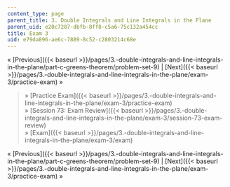 ```yaml
---
content_type: page
parent_title: 3. Double Integrals and Line Integrals in the Plane
parent_uid: e20c7287-dbfb-8ff8-c5a6-75c132a454cc
title: Exam 3
uid: e79da896-ae6c-7889-8c52-c2803214c68e
---
```


« [Previous]({{< baseurl >}}/pages/3.-double-integrals-and-line-integrals-in-the-plane/part-c-greens-theorem/problem-set-9) | [Next]({{< baseurl >}}/pages/3.-double-integrals-and-line-integrals-in-the-plane/exam-3/practice-exam) »

> » [Practice Exam]({{< baseurl >}}/pages/3.-double-integrals-and-line-integrals-in-the-plane/exam-3/practice-exam)  
> » [Session 73: Exam Review]({{< baseurl >}}/pages/3.-double-integrals-and-line-integrals-in-the-plane/exam-3/session-73-exam-review)  
> » [Exam]({{< baseurl >}}/pages/3.-double-integrals-and-line-integrals-in-the-plane/exam-3/exam)

« [Previous]({{< baseurl >}}/pages/3.-double-integrals-and-line-integrals-in-the-plane/part-c-greens-theorem/problem-set-9) | [Next]({{< baseurl >}}/pages/3.-double-integrals-and-line-integrals-in-the-plane/exam-3/practice-exam) »